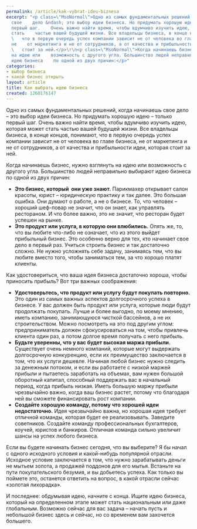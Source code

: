 ```yaml
---
permalink: /article/kak-vybrat-ideu-biznesa
excerpt: "<p class=\"MsoNormal\">Одно из самых фундаментальных решений, когда начинаешь
  свое    дело &ndash; это выбор идеи бизнеса. Но придумать хорошую идею &ndash; только
  первый шаг.    Очень важно найти время, чтобы вдумчиво изучить идею, которая может
  стать    частью вашей будущей жизни. Все владельцы бизнеса, в конце концов, понимают,
  \   что в первую очередь успех компании зависит не от человека во главе бизнеса,
  не    от маркетинга и не от сотрудников, а от качества и прибыльности идеи, которая
  \   стоит за ней.</p>\r\n<p class=\"MsoNormal\">Когда начинаешь бизнес, нужно взглянуть
  на идею или    возможность с другого угла. Большинство людей неправильно выбирают
  идею бизнеса    по одной из двух причин:</p>"
categories:
- выбор бизнеса
- какой бизнес открыть
layout: article
title: Как выбрать идею бизнеса
created: 1260176147
---
```

Одно из самых фундаментальных решений, когда начинаешь свое дело – это выбор идеи бизнеса. Но придумать хорошую идею – только первый шаг. Очень важно найти время, чтобы вдумчиво изучить идею, которая может стать частью вашей будущей жизни. Все владельцы бизнеса, в конце концов, понимают, что в первую очередь успех компании зависит не от человека во главе бизнеса, не от маркетинга и не от сотрудников, а от качества и прибыльности идеи, которая стоит за ней.

Когда начинаешь бизнес, нужно взглянуть на идею или возможность с другого угла. Большинство людей неправильно выбирают идею бизнеса по одной из двух причин:

 *  **Это бизнес, который  они уже знают.** Парикмахер открывает салон красоты, юрист – юридическую практику и так далее. Это большая ошибка. Они думают о работе, а не о бизнесе. То, что человек – хороший шеф-повар не значит, что он знает, как управлять рестораном. И что более важно, это не значит, что ресторан будет успешен на рынке.
 *  **Это продукт или услуга, в которую они влюбились.** Опять же, то, что вы любите что-либо не означает, что из этого выйдет прибыльный бизнес. Это особенно верно для тех, кто начинает свое дело в первый раз. Учиться строить бизнес и так достаточно сложно. Не нужно усложнять себе задачу, занимаясь тем, что вы любите вместо того, чтобы заниматься тем, за что хорошо платят клиенты.

Как удостовериться, что ваша идея бизнеса достаточно хороша, чтобы приносить прибыль? Вот три важных соображения:

 *  **Удостоверьтесь, что продукт или услугу будут покупать повторно.** Это один из самых важных аспектов долгосрочного успеха в бизнесе. У вас должен быть продукт или услуга, которые люди будут продолжать покупать. Лучше и более выгодно, по моему мнению, иметь компанию, занимающуюся чисткой бассейнов, а не их строительством. Можно посмотреть на это под другим углом: предприниматель должен сфокусироваться на том, чтобы привлечь клиента один раз, а потом долгое время получать с него прибыль.
 *  **Будьте уверенны, что у вас будет высокая маржа прибыли.** Существует очень немного компаний, которые могут выдержать долгосрочную конкуренцию, если их преимущество заключается в том, что их услуги дешевле. Начиная любой бизнес нужно следить за денежным потоком, и если вы работаете с низкой маржей прибыли и пытаетесь заработать на объемах, вам нужен большой оборотный капитал, способный поддержать вас в начальный период, когда прибыль низкая. Иметь большую маржу прибыли чрезвычайно важно, когда ваш бизнес растет, потому что благодаря ней вы сможете финансировать рост компании.
 *  **Создайте хорошую команду, потому что хорошей идеи недостаточно.** Идея чрезвычайно важна, но хорошая идея требует отличной команды, которая будет ее реализовывать. Заведите советников. Создайте команду профессиональных бухгалтеров, коучей, юристов и банкиров. Отличная команда сильно увеличит шансы на успех любого бизнеса.

Если вы будете начинать бизнес сегодня, что вы выберите? Я бы начал с одного исходного условия и какой-нибудь популярной отрасли. Исходное условие заключается в том, что нужно зарабатывать деньги не мытьем золота, а продажей поддонов для его мытья. Встаньте на пути покупательского безумия, и вы добьетесь успеха. Как только вы поймете это, останется ответить на вопрос, в какой отрасли сейчас «золотая лихорадка».

И последнее: обдумывая идею, начните с конца. Ищите идею бизнеса, который на определенном этапе может стать национальным или даже глобальным. Возможно сейчас для вас задача – начать пусть и небольшой бизнес здесь и сейчас, но со временем вам захочется большего. 
